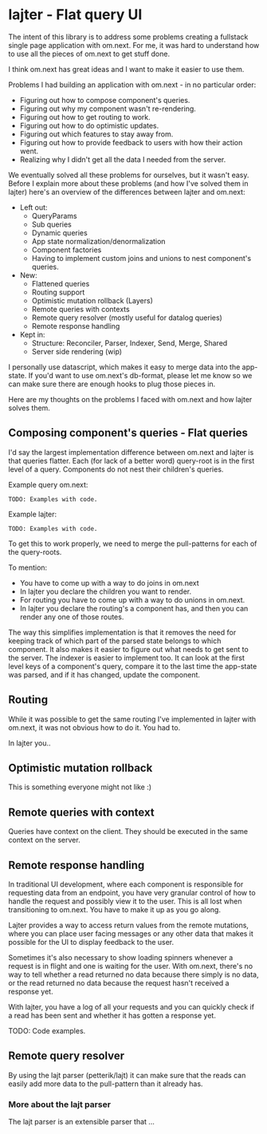 # lajter - Flat query UI

The intent of this library is to address some problems creating a fullstack single page application with om.next. For me, it was hard to understand how to use all the pieces of om.next to get stuff done.

I think om.next has great ideas and I want to make it easier to use them.

Problems I had building an application with om.next - in no particular order:
* Figuring out how to compose component's queries.
* Figuring out why my component wasn't re-rendering.
* Figuring out how to get routing to work.
* Figuring out how to do optimistic updates.
* Figuring out which features to stay away from.
* Figuring out how to provide feedback to users with how their action went.
* Realizing why I didn't get all the data I needed from the server.

We eventually solved all these problems for ourselves, but it wasn't easy. Before I explain more about these problems (and how I've solved them in lajter) here's an overview of the differences between lajter and om.next:
* Left out:
  * QueryParams
  * Sub queries
  * Dynamic queries
  * App state normalization/denormalization
  * Component factories
  * Having to implement custom joins and unions to nest component's queries.
* New:
  * Flattened queries
  * Routing support
  * Optimistic mutation rollback (Layers)
  * Remote queries with contexts
  * Remote query resolver (mostly useful for datalog queries)
  * Remote response handling
* Kept in:
  * Structure: Reconciler, Parser, Indexer, Send, Merge, Shared
  * Server side rendering (wip)

I personally use datascript, which makes it easy to merge data into the app-state. If you'd want to use om.next's db-format, please let me know so we can make sure there are enough hooks to plug those pieces in.

Here are my thoughts on the problems I faced with om.next and how lajter solves them.

## Composing component's queries - Flat queries

I'd say the largest implementation difference between om.next and lajter is that queries flatter. Each (for lack of a better word) query-root is in the first level of a query. Components do not nest their children's queries.

Example query om.next:
```
TODO: Examples with code.
```

Example lajter:
```
TODO: Examples with code.
```

To get this to work properly, we need to merge the pull-patterns for each of the query-roots.

To mention:
* You have to come up with a way to do joins in om.next
* In lajter you declare the children you want to render.
* For routing you have to come up with a way to do unions in om.next.
* In lajter you declare the routing's a component has, and then you can render any one of those routes.

The way this simplifies implementation is that it removes the need for keeping track of which part of the parsed state belongs to which component. It also makes it easier to figure out what needs to get sent to the server. The indexer is easier to implement too. It can look at the first level keys of a component's query, compare it to the last time the app-state was parsed, and if it has changed, update the component.

## Routing

While it was possible to get the same routing I've implemented in lajter with om.next, it was not obvious how to do it. You had to.

In lajter you..

## Optimistic mutation rollback

This is something everyone might not like :)

## Remote queries with context

Queries have context on the client. They should be executed in the same context on the server.

## Remote response handling

In traditional UI development, where each component is responsible for requesting data from an endpoint, you have very granular control of how to handle the request and possibly view it to the user. This is all lost when transitioning to om.next. You have to make it up as you go along.

Lajter provides a way to access return values from the remote mutations, where you can place user facing messages or any other data that makes it possible for the UI to display feedback to the user.

Sometimes it's also necessary to show loading spinners whenever a request is in flight and one is waiting for the user. With om.next, there's no way to tell whether a read returned no data because there simply is no data, or the read returned no data because the request hasn't received a response yet.

With lajter, you have a log of all your requests and you can quickly check if a read has been sent and whether it has gotten a response yet.

TODO: Code examples.

## Remote query resolver

By using the lajt parser (petterik/lajt) it can make sure that the reads can easily add more data to the pull-pattern than it already has.

### More about the lajt parser

The lajt parser is an extensible parser that ...
